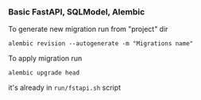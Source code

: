 ### Basic FastAPI, SQLModel, Alembic

To generate new migration run from "project" dir
```
alembic revision --autogenerate -m "Migrations name"
```

To apply migration run 
```
alembic upgrade head
```

it's already in `run/fstapi.sh` script
